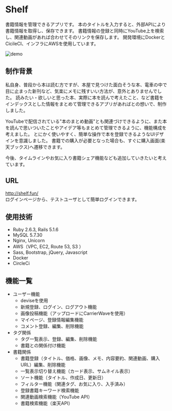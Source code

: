 # Shelf
書籍情報を管理できるアプリです。 
本のタイトルを入力すると、外部APIにより書籍情報を取得し、保存できます。 
書籍情報の登録と同時にYouTube上を検索し、関連動画があれば合わせてそのリンクを保存します。 
開発環境にDockerとCicileCI、インフラにAWSを使用しています。 

![demo](https://user-images.githubusercontent.com/50736375/81693526-01d80f00-949b-11ea-9acd-1a17edd32159.gif)

## 制作背景
私自身、普段から本は読む方ですが、本屋で見つけた面白そうな本、電車の中で目に止まった新刊など、気楽にメモに残すいい方法が、意外とありませんでした。
読みたい・欲しいと思った本、実際に本を読んで考えたこと、など書籍をインデックスとした情報をまとめて管理できるアプリがあればとの想いで、制作しました。 

YouTubeで配信されている"本のまとめ動画"とも関連づけできるように、また本を読んで思いついたことやアイデア等もまとめて管理できるように、機能構成を考えました。 
とにかく使いやすく、簡単な操作で本を登録できるようなUIデザインを意識しました。 
書籍での購入が必要となった場合も、すぐに購入画面(楽天ブックス)へ遷移できます。 

今後、タイムラインやお気に入り書籍シェア機能なども追加していきたいと考えています。 

## URL
http://shelf.fun/ <br>
ログインページから、テストユーザとして簡単ログインできます。

## 使用技術
- Ruby 2.6.3, Rails 5.1.6
- MySQL 5.7.30
- Nginx, Unicorn
- AWS（VPC, EC2, Route 53, S3 ）
- Sass, Bootstrap, jQuery, Javascript
- Docker
- CircleCi 

## 機能一覧
- ユーザー機能
  - deviseを使用
  - 新規登録、ログイン、ログアウト機能
  - 画像投稿機能（アップロードにCarrierWaveを使用）
  - マイページ、登録情報編集機能
  - コメント登録、編集、削除機能
- タグ関係
    - タグ一覧表示、登録、編集、削除機能
    - 書籍との関係付け機能
- 書籍関係
    - 書籍登録（タイトル、価格、画像、メモ、内容要約、関連動画、購入URL）編集、削除機能
    - 一覧表示切り替え機能（カード表示、サムネイル表示）
    - ソート機能（タイトル、作成日、更新日）
    - フィルター機能（関連タグ、お気に入り、入手済み）
    - 登録書籍キーワード検索機能
    - 関連動画検索機能（YouTube API）
    - 書籍検索機能（楽天API）

